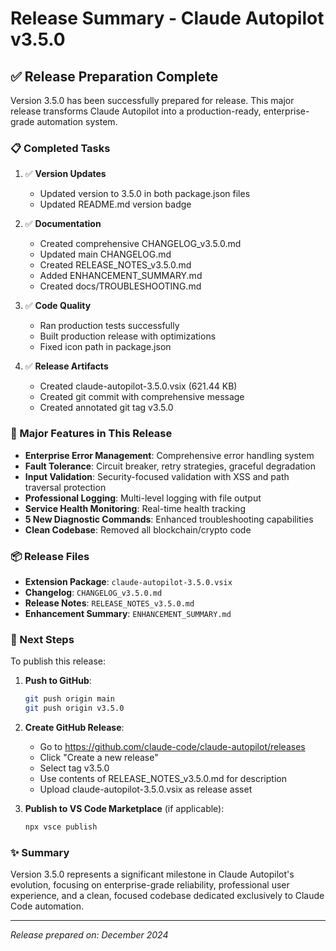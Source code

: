 # Release Summary - Claude Autopilot v3.5.0

## ✅ Release Preparation Complete

Version 3.5.0 has been successfully prepared for release. This major release transforms Claude Autopilot into a production-ready, enterprise-grade automation system.

### 📋 Completed Tasks

1. ✅ **Version Updates**
   - Updated version to 3.5.0 in both package.json files
   - Updated README.md version badge

2. ✅ **Documentation**
   - Created comprehensive CHANGELOG_v3.5.0.md
   - Updated main CHANGELOG.md
   - Created RELEASE_NOTES_v3.5.0.md
   - Added ENHANCEMENT_SUMMARY.md
   - Created docs/TROUBLESHOOTING.md

3. ✅ **Code Quality**
   - Ran production tests successfully
   - Built production release with optimizations
   - Fixed icon path in package.json

4. ✅ **Release Artifacts**
   - Created claude-autopilot-3.5.0.vsix (621.44 KB)
   - Created git commit with comprehensive message
   - Created annotated git tag v3.5.0

### 🚀 Major Features in This Release

- **Enterprise Error Management**: Comprehensive error handling system
- **Fault Tolerance**: Circuit breaker, retry strategies, graceful degradation
- **Input Validation**: Security-focused validation with XSS and path traversal protection
- **Professional Logging**: Multi-level logging with file output
- **Service Health Monitoring**: Real-time health tracking
- **5 New Diagnostic Commands**: Enhanced troubleshooting capabilities
- **Clean Codebase**: Removed all blockchain/crypto code

### 📦 Release Files

- **Extension Package**: `claude-autopilot-3.5.0.vsix`
- **Changelog**: `CHANGELOG_v3.5.0.md`
- **Release Notes**: `RELEASE_NOTES_v3.5.0.md`
- **Enhancement Summary**: `ENHANCEMENT_SUMMARY.md`

### 🔄 Next Steps

To publish this release:

1. **Push to GitHub**:

   ```bash
   git push origin main
   git push origin v3.5.0
   ```

2. **Create GitHub Release**:
   - Go to https://github.com/claude-code/claude-autopilot/releases
   - Click "Create a new release"
   - Select tag v3.5.0
   - Use contents of RELEASE_NOTES_v3.5.0.md for description
   - Upload claude-autopilot-3.5.0.vsix as release asset

3. **Publish to VS Code Marketplace** (if applicable):
   ```bash
   npx vsce publish
   ```

### ✨ Summary

Version 3.5.0 represents a significant milestone in Claude Autopilot's evolution, focusing on enterprise-grade reliability, professional user experience, and a clean, focused codebase dedicated exclusively to Claude Code automation.

---

_Release prepared on: December 2024_
